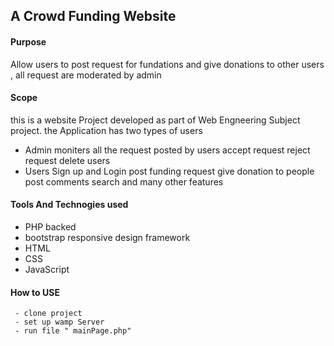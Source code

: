 ## A Crowd Funding Website

#### Purpose 
Allow users to post request for fundations and give donations to other users , all request are moderated by admin
 
#### Scope
this is a website Project developed as part of Web Engneering Subject project.
the Application has two types of users
- Admin
  moniters all the request posted by users
  accept request
  reject request
  delete users
- Users
  Sign up and Login
  post funding request
  give donation to people
  post comments
  search
  and many other features
  
#### Tools And Technogies used
- PHP backed
- bootstrap responsive design framework
- HTML
- CSS
- JavaScript

#### How to USE
```
 - clone project
 - set up wamp Server
 - run file " mainPage.php"
 ```
